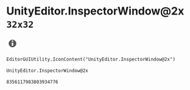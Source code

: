 # UnityEditor.InspectorWindow@2x `32x32`
<img src="/img/UnityEditor.InspectorWindow@2x.png" width=32 height=32>

``` CSharp
EditorGUIUtility.IconContent("UnityEditor.InspectorWindow@2x")
```
```
UnityEditor.InspectorWindow@2x
```
```
8356117983803934776
```
